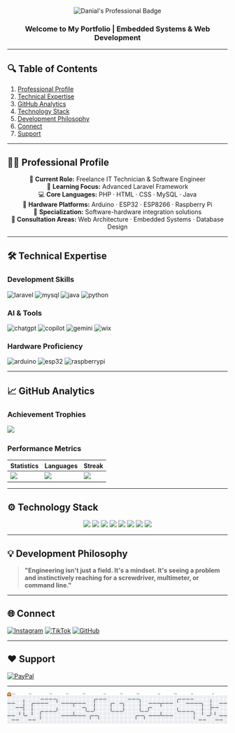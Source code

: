 <!-- Professional Header with Badge Identity -->
<p align="center">
  <img src="https://img.shields.io/badge/Danial-IT_Technician_&_Software_Engineer-8E75B2?style=for-the-badge&logo=starship&logoColor=white&labelColor=2F3134" alt="Danial's Professional Badge"/>
  <h3 align="center">Welcome to My Portfolio | Embedded Systems & Web Development</h3>
</p>

---

## 🔍 Table of Contents
1. [Professional Profile](#-professional-profile)  
2. [Technical Expertise](#-technical-expertise)  
3. [GitHub Analytics](#-github-analytics)  
4. [Technology Stack](#-technology-stack)  
5. [Development Philosophy](#-development-philosophy)  
6. [Connect](#-connect)  
7. [Support](#-support)  

---

## 👨‍💻 Professional Profile
<p align="center">
🔭 <strong>Current Role:</strong> Freelance IT Technician & Software Engineer<br/>
🌱 <strong>Learning Focus:</strong> Advanced Laravel Framework<br/>
💻 <strong>Core Languages:</strong> PHP · HTML · CSS · MySQL · Java<br/>
🔧 <strong>Hardware Platforms:</strong> Arduino · ESP32 · ESP8266 · Raspberry Pi<br/>
🚀 <strong>Specialization:</strong> Software-hardware integration solutions<br/>
💬 <strong>Consultation Areas:</strong> Web Architecture · Embedded Systems · Database Design<br/>
</p>

---

## 🛠 Technical Expertise
### Development Skills
![laravel](https://img.shields.io/badge/Laravel-FF2D20?logo=laravel&logoColor=white)
![mysql](https://img.shields.io/badge/MySQL-4479A1?logo=mysql&logoColor=white)
![java](https://img.shields.io/badge/Java-007396?logo=openjdk&logoColor=white)
![python](https://img.shields.io/badge/Python-3776AB?logo=python&logoColor=white)

### AI & Tools
![chatgpt](https://img.shields.io/badge/ChatGPT-74aa9c?logo=openai&logoColor=white)
![copilot](https://img.shields.io/badge/GitHub_Copilot-8957E5?logo=github-copilot&logoColor=white)
![gemini](https://img.shields.io/badge/Google_Gemini-8E75B2?logo=google-gemini&logoColor=white)
![wix](https://img.shields.io/badge/Wix-000?logo=wix&logoColor=white)

### Hardware Proficiency
![arduino](https://img.shields.io/badge/Arduino-00979D?logo=arduino&logoColor=white)
![esp32](https://img.shields.io/badge/ESP32-black?logo=espressif&logoColor=white)
![raspberrypi](https://img.shields.io/badge/Raspberry_Pi-A22846?logo=raspberrypi&logoColor=white)

---

## 📈 GitHub Analytics
### Achievement Trophies
![](https://github-profile-trophy.vercel.app/?username=danial-blackhat&theme=radical&no-frame=true&margin-w=5&column=4)

### Performance Metrics
| Statistics | Languages | Streak |
|------------|-----------|--------|
| <img src="https://github-readme-stats.vercel.app/api?username=danial-blackhat&show_icons=true&theme=radical&hide_border=true" width="100%"> | <img src="https://github-readme-stats.vercel.app/api/top-langs?username=danial-blackhat&layout=compact&theme=radical&hide_border=true" width="100%"> | <img src="https://streak-stats.demolab.com?user=danial-blackhat&theme=radical&hide_border=true" width="100%"> |

---

## ⚙️ Technology Stack
<p align="center">
  <img src="https://img.shields.io/badge/PHP-777BB4?logo=php&logoColor=white" height="40">
  <img src="https://img.shields.io/badge/MySQL-4479A1?logo=mysql&logoColor=white" height="40">
  <img src="https://img.shields.io/badge/HTML5-E34F26?logo=html5&logoColor=white" height="40">
  <img src="https://img.shields.io/badge/CSS3-1572B6?logo=css3&logoColor=white" height="40">
  <img src="https://img.shields.io/badge/Java-007396?logo=openjdk&logoColor=white" height="40">
  <img src="https://img.shields.io/badge/Markdown-000000?logo=markdown&logoColor=white" height="40">
  <img src="https://img.shields.io/badge/Python-3776AB?logo=python&logoColor=white" height="40">
  <img src="https://img.shields.io/badge/Arduino_IDE-00979D?logo=arduino&logoColor=white" height="40">
</p>

---

## 💡 Development Philosophy
> **"Engineering isn't just a field. It's a mindset. It's seeing a problem and instinctively reaching for a screwdriver, multimeter, or command line."**

---

## 🌐 Connect
[![Instagram](https://img.shields.io/badge/Instagram-danial.fx__-E4405F?logo=instagram&style=flat)](https://instagram.com/danial.fx__) 
[![TikTok](https://img.shields.io/badge/TikTok-@dnial__blackhat-000000?logo=tiktok&style=flat)](https://tiktok.com/@dnial_blackhat) 
[![GitHub](https://img.shields.io/badge/GitHub-danial--blackhat-181717?logo=github&style=flat)](https://github.com/danial-blackhat)

---

## ❤️ Support
[![PayPal](https://img.shields.io/badge/Support_My_Work-00457C?logo=paypal&style=for-the-badge)](https://paypal.me/MrMoneyHeist) 

---

<picture>
  <source media="(prefers-color-scheme: dark)" srcset="https://raw.githubusercontent.com/danial-blackhat/danial-blackhat/output/pacman-contribution-graph-dark.svg">
  <source media="(prefers-color-scheme: light)" srcset="https://raw.githubusercontent.com/danial-blackhat/danial-blackhat/output/pacman-contribution-graph.svg">
  <img alt="pacman contribution graph" src="https://raw.githubusercontent.com/danial-blackhat/danial-blackhat/output/pacman-contribution-graph.svg">
</picture>

###
